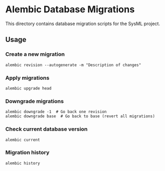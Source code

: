 # Alembic Database Migrations

This directory contains database migration scripts for the SysML project.

## Usage

### Create a new migration
```
alembic revision --autogenerate -m "Description of changes"
```

### Apply migrations
```
alembic upgrade head
```

### Downgrade migrations
```
alembic downgrade -1  # Go back one revision
alembic downgrade base  # Go back to base (revert all migrations)
```

### Check current database version
```
alembic current
```

### Migration history
```
alembic history
```
